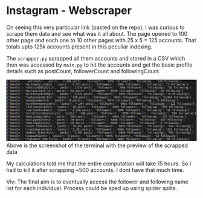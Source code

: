 # Instagram - Webscraper
On seeing this very particular link (pasted on the repo), I was curious to scrape them data and see what was it all about. The page opened to 100 other page and each one to 10 other pages with 25 x 5 = 125 accounts. That totals upto 125k accounts present in this peculiar indexing.

The `scrapper.py` scrapped all them accounts and stored in a CSV which then was accessed by `main.py` to hit the accounts and get the basic profile details such as postCount, followerCount and followingCount. 

![alt text](https://github.com/TonyJacb/Instagram-WebScraper/blob/main/terminal.png?raw=true)
Above is the screenshot of the terminal with the preview of the scrapped data

My calculations told me that the entire computation will take 15 hours. So I had to kill it after scrapping ~500 accounts. I dont have that much time.

Viv:
The final aim is to eventually access the follower and following name list for each individual. Process could be sped up using spider splits. 
